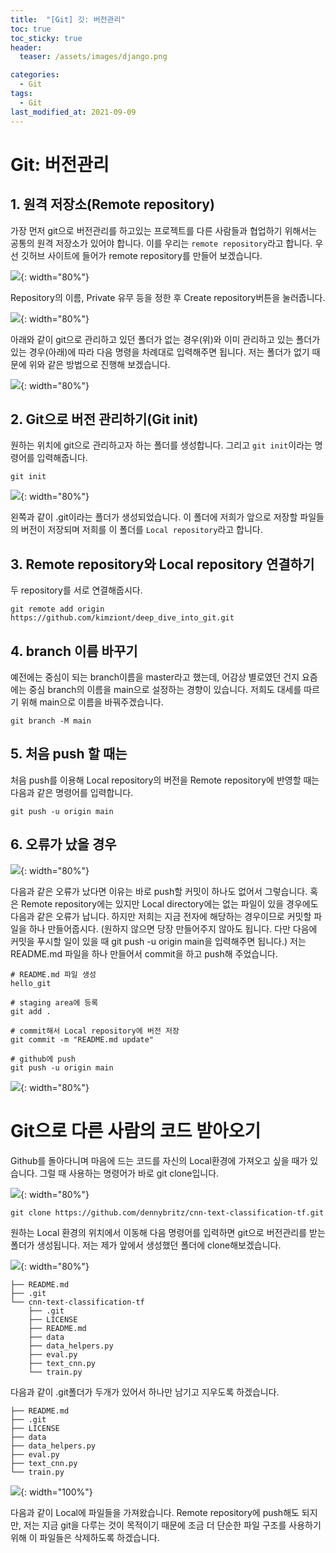 ```yaml
---
title:  "[Git] 깃: 버전관리"
toc: true
toc_sticky: true
header:
  teaser: /assets/images/django.png

categories:
  - Git
tags:
  - Git
last_modified_at: 2021-09-09
---  
```


# Git: 버전관리 


## 1. 원격 저장소(Remote repository)
가장 먼저 git으로 버전관리를 하고있는 프로젝트를 다른 사람들과 협업하기 위해서는 공통의 원격 저장소가 있어야 합니다. 이를 우리는 `remote repository`라고 합니다. 우선 깃허브 사이트에 들어가 remote repository를 만들어 보겠습니다.  

![](/assets/images/git_5.png){: width="80%"}  

Repository의 이름, Private 유무 등을 정한 후 Create repository버튼을 눌러줍니다.  

![](/assets/images/git_6.png){: width="80%"}  

아래와 같이 git으로 관리하고 있던 폴더가 없는 경우(위)와 이미 관리하고 있는 폴더가 있는 경우(아래)에 따라 다음 명령을 차례대로 입력해주면 됩니다. 저는 폴더가 없기 때문에 위와 같은 방법으로 진행해 보겠습니다.  

![](/assets/images/git_7.png){: width="80%"}  

## 2. Git으로 버전 관리하기(Git init)

원하는 위치에 git으로 관리하고자 하는 폴더를 생성합니다. 그리고 `git init`이라는 명령어를 입력해줍니다.  

```
git init
```

![](/assets/images/git_8.png){: width="80%"}  

왼쪽과 같이 .git이라는 폴더가 생성되었습니다. 이 폴더에 저희가 앞으로 저장할 파일들의 버전이 저장되며 저희를 이 폴더를 `Local repository`라고 합니다.  

## 3. Remote repository와 Local repository 연결하기

두 repository를 서로 연결해줍시다.  

```
git remote add origin https://github.com/kimziont/deep_dive_into_git.git
```

## 4. branch 이름 바꾸기
예전에는 중심이 되는 branch이름을 master라고 했는데, 어감상 별로였던 건지 요즘에는 중심 branch의 이름을 main으로 설정하는 경향이 있습니다. 저희도 대세를 따르기 위해 main으로 이름을 바꿔주겠습니다.  

```
git branch -M main
```

## 5. 처음 push 할 때는
처음 push를 이용해 Local repository의 버전을 Remote repository에 반영할 때는 다음과 같은 명령어를 입력합니다.  

```
git push -u origin main
```

## 6. 오류가 났을 경우  

![](/assets/images/git_9.png){: width="80%"}  

다음과 같은 오류가 났다면 이유는 바로 push할 커밋이 하나도 없어서 그렇습니다. 혹은 Remote repository에는 있지만 Local directory에는 없는 파일이 있을 경우에도 다음과 같은 오류가 납니다. 하지만 저희는 지금 전자에 해당하는 경우이므로 커밋할 파일을 하나 만들어줍시다. (원하지 않으면 당장 만들어주지 않아도 됩니다. 다만 다음에 커밋을 푸시할 일이 있을 때 git push -u origin main을 입력해주면 됩니다.) 저는 README.md 파일을 하나 만들어서 commit을 하고 push해 주었습니다.  

```
# README.md 파일 생성
hello_git
```

```
# staging area에 등록
git add .
```

```
# commit해서 Local repository에 버전 저장
git commit -m "README.md update"
```

```
# github에 push
git push -u origin main
```

![](/assets/images/git_10.png){: width="80%"}  

# Git으로 다른 사람의 코드 받아오기

Github를 돌아다니며 마음에 드는 코드를 자신의 Local환경에 가져오고 싶을 때가 있습니다. 그럴 때 사용하는 명령어가 바로 git clone입니다.  

![](/assets/images/git_11.png){: width="80%"}  

```
git clone https://github.com/dennybritz/cnn-text-classification-tf.git
```

원하는 Local 환경의 위치에서 이동해 다음 명령어를 입력하면 git으로 버전관리를 받는 폴더가 생성됩니다. 저는 제가 앞에서 생성했던 폴더에 clone해보겠습니다.  

![](/assets/images/git_12.png){: width="80%"}  

```
├── README.md
├── .git
└── cnn-text-classification-tf
    ├── .git
    ├── LICENSE
    ├── README.md
    ├── data
    ├── data_helpers.py
    ├── eval.py
    ├── text_cnn.py
    └── train.py
```
다음과 같이 .git폴더가 두개가 있어서 하나만 남기고 지우도록 하겠습니다.  

```
├── README.md
├── .git
├── LICENSE
├── data
├── data_helpers.py
├── eval.py
├── text_cnn.py
└── train.py
```  

![](/assets/images/git_13.png){: width="100%"}

다음과 같이 Local에 파일들을 가져왔습니다. Remote repository에 push해도 되지만, 저는 지금 git을 다루는 것이 목적이기 때문에 조금 더 단순한 파일 구조를 사용하기 위해 이 파일들은 삭제하도록 하겠습니다.  